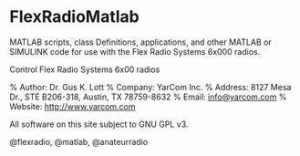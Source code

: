 # FlexRadioMatlab
MATLAB scripts, class Definitions, applications, and other MATLAB or SIMULINK code 
for use with the Flex Radio Systems 6x000 radios.

Control Flex Radio Systems 6x00 radios

% Author: Dr. Gus K. Lott
% Company: YarCom Inc.
% Address: 8127 Mesa Dr., STE B206-318, Austin, TX 78759-8632
% Email: info@yarcom.com
% Website: http://www.yarcom.com

All software on this site subject to GNU GPL v3.

@flexradio, @matlab, @anateurradio
